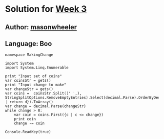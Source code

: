 # Solution for [Week 3](README)
## Author: [masonwheeler](https://what.thedailywtf.com/user/masonwheeler)

<a name="Boo"></a>
## Language: Boo

```
namespace MakingChange

import System
import System.Linq.Enumerable

print "Input set of coins"
var coinsStr = gets()
print "Input change to make"
var changeStr = gets()
var coins =  coinsStr.Split((' ',), StringSplitOptions.RemoveEmptyEntries).Select(decimal.Parse).OrderByDescending({d | return d}).ToArray()
var change = decimal.Parse(changeStr)
while change > 0:
	var coin = coins.First({c | c <= change})
	print coin
	change -= coin

Console.ReadKey(true)
```